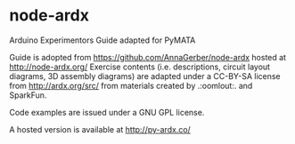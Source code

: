 node-ardx
=========

Arduino Experimentors Guide adapted for PyMATA

Guide is adopted from https://github.com/AnnaGerber/node-ardx hosted at http://node-ardx.org/
Exercise contents (i.e. descriptions, circuit layout diagrams, 3D assembly diagrams) are adapted under a CC-BY-SA license from http://ardx.org/src/ from materials created by .:oomlout:. and SparkFun.

Code examples are issued under a GNU GPL license.

A hosted version is available at http://py-ardx.co/
